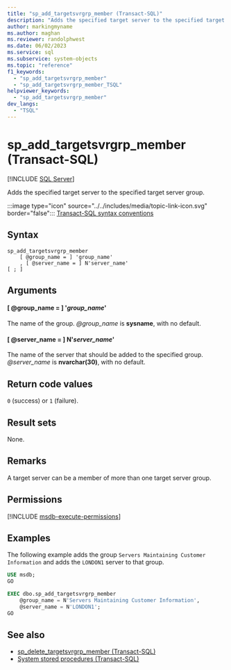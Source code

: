 ```yaml
---
title: "sp_add_targetsvrgrp_member (Transact-SQL)"
description: "Adds the specified target server to the specified target server group."
author: markingmyname
ms.author: maghan
ms.reviewer: randolphwest
ms.date: 06/02/2023
ms.service: sql
ms.subservice: system-objects
ms.topic: "reference"
f1_keywords:
  - "sp_add_targetsvrgrp_member"
  - "sp_add_targetsvrgrp_member_TSQL"
helpviewer_keywords:
  - "sp_add_targetsvrgrp_member"
dev_langs:
  - "TSQL"
---
```

# sp_add_targetsvrgrp_member (Transact-SQL)

[!INCLUDE [SQL Server](../../includes/applies-to-version/sqlserver.md)]

Adds the specified target server to the specified target server group.

:::image type="icon" source="../../includes/media/topic-link-icon.svg" border="false"::: [Transact-SQL syntax conventions](../../t-sql/language-elements/transact-sql-syntax-conventions-transact-sql.md)

## Syntax

```syntaxsql
sp_add_targetsvrgrp_member
    [ @group_name = ] 'group_name'
    , [ @server_name = ] N'server_name'
[ ; ]
```

## Arguments

#### [ @group_name = ] '*group_name*'

The name of the group. *@group_name* is **sysname**, with no default.

#### [ @server_name = ] N'*server_name*'

The name of the server that should be added to the specified group. *@server_name* is **nvarchar(30)**, with no default.

## Return code values

`0` (success) or `1` (failure).

## Result sets

None.

## Remarks

A target server can be a member of more than one target server group.

## Permissions

[!INCLUDE [msdb-execute-permissions](../../includes/msdb-execute-permissions.md)]

## Examples

The following example adds the group `Servers Maintaining Customer Information` and adds the `LONDON1` server to that group.

```sql
USE msdb;
GO

EXEC dbo.sp_add_targetsvrgrp_member
    @group_name = N'Servers Maintaining Customer Information',
    @server_name = N'LONDON1';
GO
```

## See also

- [sp_delete_targetsvrgrp_member (Transact-SQL)](sp-delete-targetsvrgrp-member-transact-sql.md)
- [System stored procedures (Transact-SQL)](system-stored-procedures-transact-sql.md)
